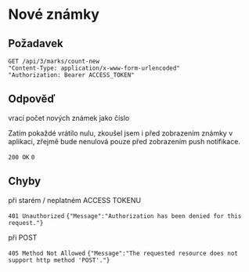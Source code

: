 # Nové známky

## Požadavek
```
GET /api/3/marks/count-new
"Content-Type: application/x-www-form-urlencoded"
"Authorization: Bearer ACCESS_TOKEN"
```

## Odpověď
vrací počet nových známek jako číslo

Zatím pokaždé vrátilo nulu, zkoušel jsem i před zobrazením známky v aplikaci, zřejmě bude nenulová pouze před zobrazením push notifikace.

```200 OK```
```0```

## Chyby

při starém / neplatném ACCESS TOKENU

```401 Unauthorized```
```{"Message":"Authorization has been denied for this request."}```

při POST

```405 Method Not Allowed```
```{"Message":"The requested resource does not support http method 'POST'."} ```



